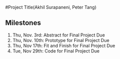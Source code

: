 #Project Title(Akhil Surapaneni, Peter Tang)
## Milestones
1. Thu, Nov. 3rd: Abstract for Final Project Due
2. Thu, Nov. 10th: Prototype for Final Project Due
3. Thu, Nov 17th: Fit and Finish for Final Project Due
4. Tue, Nov 29th: Code for Final Project Due

